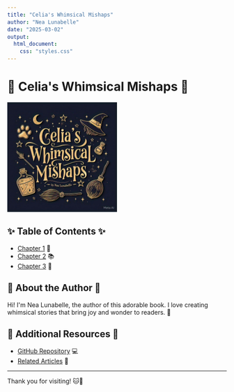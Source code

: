 ```yaml
---
title: "Celia's Whimsical Mishaps"
author: "Nea Lunabelle"
date: "2025-03-02"
output: 
  html_document:
    css: "styles.css"
---
```


# 🌟 Celia's Whimsical Mishaps 🌟

<img src="cover-celia.jpg" style="width: 50%;" alt="Cover Image">

## ✨ Table of Contents ✨
- [Chapter 1](chapter1.html) 📖
- [Chapter 2](chapter2.html) 📚
- [Chapter 3](chapter3.html) 📘

## 🌈 About the Author 🌈
Hi! I'm Nea Lunabelle, the author of this adorable book. I love creating whimsical stories that bring joy and wonder to readers. 🥰

## 🧸 Additional Resources 🧸
- [GitHub Repository](https://github.com/your-username/your-repository) 💻
- [Related Articles](https://example.com/related-articles) 📄

---

Thank you for visiting! 🐱💖
